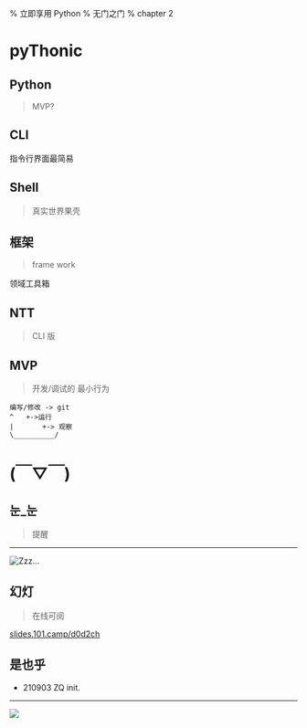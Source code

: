 % 立即享用 Python
% 无门之门
% chapter 2

# pyThonic


## Python
> MVP?

## CLI


指令行界面最简易

## Shell
> 真实世界果壳

## 框架
> frame work

领域工具箱

## NTT
> CLI 版

## MVP
> 开发/调试的 最小行为

    编写/修改 -> git
    ^   +->运行
    |       +-> 观察
    \__________/

# (￣▽￣)


## 눈_눈
> 提醒

------

![Zzz...](http://openmindclub.zoomquiet.top/res/KEEP/kcn_sleep.png?imageView2/2/w/510)

## 幻灯
> 在线可阅

[slides.101.camp/d0d2ch](http://slides.101.camp/d0d2ch.html)

## 是也乎

- 210903 ZQ init.

-------

![](img/190416got-ride-dragon.jpg)

